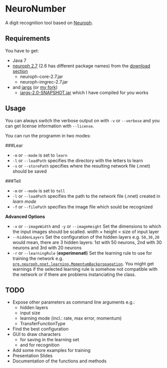NeuroNumber
===========

A digit recognition tool based on [Neuroph](http://neuroph.sourceforge.net/).

Requirements
------------
You have to get:
  * Java 7
  * [neuroph 2.7](http://sourceforge.net/projects/neuroph/files/neuroph-2.7/neuroph-2.7.zip/download) (2.6 has different package names) from the [download section](http://neuroph.sourceforge.net/download.html)
    * neuroph-core-2.7.jar
    * neuroph-imgrec-2.7.jar
  * and [jargs](https://github.com/purcell/jargs) (or [my fork](https://github.com/white-gecko/jargs))
    * [jargs-2.0-SNAPSHOT.jar](https://github.com/downloads/white-gecko/jargs/jargs-2.0-SNAPSHOT.jar)
 which I have compiled for you works

Usage
-----

You can always switch the verbose output on with `-v` or `--verbose` and you can get license information with `--license`.

You can run the programm in two modes:

###Lear
  * `-m` or `--mode` is set to `learn`
  * `-l` or `--loadPath` specifies the directory with the letters to learn
  * `-s` or `--storePath` specifies where the resulting network file (.nnet) should be saved

###Tell
  * `-m` or `--mode` is set to `tell`
  * `-l` or `--loadPath` specifies the path to the network file (.nnet) created in *learn mode*
  * `-f` or `--filePath` specifies the image file which sould be recognized

**Advanced Options**
  * `-x` or `--imageWidth` and `-y` or `--imageHeight` Set the dimensions to which the input images should be scalled. width × height = size of input layer
  * `--hiddenLayers` Set the configuration of the hidden layers e.g. `50,30,20` would mean, there are 3 hidden layers: 1st with 50 neurons, 2nd with 30 neurons and 3rd with 20 neurons
  * `-r` or `--learningRule` (**experimenatl**) Set the learning rule to use for training the network e.g. [`org.neuroph.nnet.learning.MomentumBackpropagation`](http://neuroph.sourceforge.net/javadoc/org/neuroph/nnet/learning/MomentumBackpropagation.html). You might get warnings if the selected learning rule is somehow not compatible with the network or if there are problems instanciating the class.

TODO
----

  * Expose other parameters as command line arguments e.g.:
    * hidden layers
    * input size
    * learning mode (incl.: rate, max error, momentum)
    * TransferFunctionType
  * Find the best configuration
  * GUI to draw characters
    * for saving in the learning set
    * and for recognition
  * Add some more examples for training
  * Presentation Slides
  * Documentation of the functions and methods
